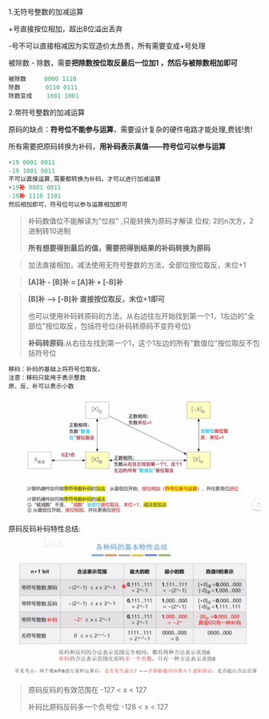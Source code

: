 1.无符号整数的加减运算

+号直接按位相加，超出8位溢出丢弃

-号不可以直接相减因为实现造价太昂贵，所有需要变成+号处理

   被除数 - 除数，需要**把除数按位取反最后一位加1 ，然后与被除数相加即可**

```js
被除数     0000 1110
除数       0110 0111
除数变成    1001 1001
```

2.带符号整数的加减运算

原码的缺点：**符号位不能参与运算**，需要设计复杂的硬件电路才能处理,费钱!贵!

所有需要把原码转换为补码，**用补码表示真值——符号位可以参与运算**

```js
+19 0001 0011
-19 1001 0011
不可以直接运算,需要都转换为补码，才可以进行加减运算
+19补 0001 0011
-19补 1110 1101
然后相加即可，符号位可以参与运算相加即可
```

> 补码数值位不能解读为"位权" ,只能转换为原码才解读   位权: 2的n次方，2进制转10进制
>
> **所有想要得到最后的值，需要把得到结果的补码转换为原码**

> 加法直接相加，减法使用无符号整数的方法，全部位按位取反，末位+1 

> **[A]补 - [B]补 = [A]补 + [-B]补**   

> **[B]补  ——> [-B]补   直接按位取反，末位+1即可**
>
> 也可以使用补码转原码的方法，从右边往左开始找到第一个1，1左边的"全部位"按位取反，包括符号位(补码转原码不变符号位)
>
> **补码转原码**:从右往左找到第一个1，这个1左边的所有"数值位"按位取反不包括符号位

```js
移码：补码的基础上将符号位取反。
注意：移码只能用于表示整数
原、反、补可以表示小数
```

![带符号整数的表示和运算](./image/带符号整数的表示和运算.png)

原码反码补码特性总结:

![各种码的基本特性总结](./image/各种码的基本特性总结.png)

> 原码反码的有效范围在 -127 < x < 127
>
> 补码比原码反码多一个负号位 -128 < x <  127

